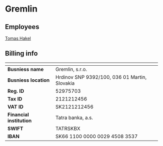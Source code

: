 # Gremlin

## Employees
[Tomas Hakel](https://www.linkedin.com/in/tomas-hakel)

## Billing info

| <!-- --> | <!-- --> |
|-----|-----|
| **Busniess name** | Gremlin, s.r.o. |
| **Busniess location** |  Hrdinov SNP 9392/100, 036 01 Martin, Slovakia |
| **Reg. ID** |  52975703 |
| **Tax ID** | 2121212456 |
| **VAT ID** | SK2121212456 |
| **Financial institution** | Tatra banka, a.s. |
| **SWIFT** | TATRSKBX |
| **IBAN** | SK66 1100 0000 0029 4508 3537 |
